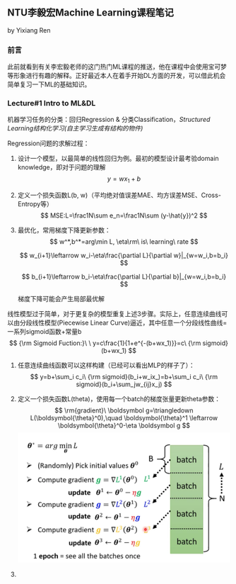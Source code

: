## NTU李毅宏Machine Learning课程笔记

by Yixiang Ren

### 前言

此前就看到有关李宏毅老师的这门热门ML课程的推送，他在课程中会使用宝可梦等形象进行有趣的解释。正好最近本人在着手开始DL方面的开发，可以借此机会简单复习一下ML的基础知识。



### Lecture#1 Intro to ML&DL

机器学习任务的分类：回归Regression & 分类Classification，*Structured Learning结构化学习(自主学习生成有结构的物件)*

Regression问题的求解过程：

1. 设计一个模型，以最简单的线性回归为例。最初的模型设计最考验domain knowledge，即对于问题的理解
   $$
   y=wx_1+b
   $$

2. 定义一个损失函数L(b, w)（平均绝对值误差MAE、均方误差MSE、Cross-Entropy等）
   $$
   MSE:L=\frac1N\sum e_n=\frac1N\sum (y-\hat{y})^2
   $$

3. 最优化，常用梯度下降更新参数：
   $$
   w^*,b^*=arg\min L, \eta\rm\ is\ learning\ rate
   $$

   $$
   w_{i+1}\leftarrow w_i-\eta\frac{\partial L}{\partial w}|_{w=w_i,b=b_i}
   $$

   $$
   b_{i+1}\leftarrow b_i-\eta\frac{\partial L}{\partial b}|_{w=w_i,b=b_i}
   $$

   梯度下降可能会产生局部最优解

   

线性模型过于简单，对于更复杂的模型重复上述3步骤。实际上，任意连续曲线可以由分段线性模型(Piecewise Linear Curve)逼近，其中任意一个分段线性曲线=一系列sigmoid函数+常量b
$$
{\rm Sigmoid Fuction:}\ \ y=c\frac{1}{1+e^{-(b+wx_1)}}=c\ {\rm sigmoid}(b+wx_1)
$$

1. 任意连续曲线函数可以这样构建（已经可以看出MLP的样子了）：
   $$
   y=b+\sum_i c_i\ {\rm sigmoid}(b_i+w_ix_)=b+\sum_i c_i\ {\rm sigmoid}(b_i+\sum_jw_{ij}x_j)
   $$

2. 定义一个损失函数L(theta)，使用每一个batch的梯度张量更新theta参数：
   $$
   \rm{gradient}\ \boldsymbol g=\triangledown L(\boldsymbol{\theta}^0),\quad \boldsymbol{\theta}^1 \leftarrow \boldsymbol{\theta}^0-\eta \boldsymbol g
   $$
   ![截屏2021-03-11 下午2.01.09.png](https://github.com/Invisible-bob/Invisible-bob.github.io/blob/master/images/ML_slide/%E6%88%AA%E5%B1%8F2021-03-11%20%E4%B8%8B%E5%8D%882.01.09.png?raw=true)

3. 



































